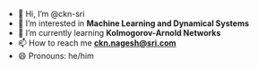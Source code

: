 - 👋 Hi, I’m @ckn-sri
- 👀 I’m interested in **Machine Learning and Dynamical Systems**
- 🌱 I’m currently learning **Kolmogorov-Arnold Networks**
- 📫 How to reach me **ckn.nagesh@sri.com**
- 😄 Pronouns: he/him

<!---
ckn-sri/ckn-sri is a ✨ special ✨ repository because its `README.md` (this file) appears on your GitHub profile.
You can click the Preview link to take a look at your changes.
--->
